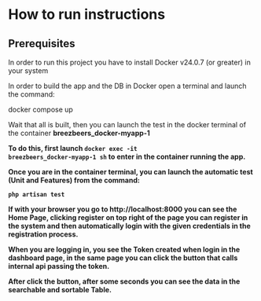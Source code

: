 # How to run instructions
## Prerequisites
In order to run this project you have to install Docker v24.0.7 (or greater) in your system

In order to build the app and the DB in Docker open a terminal and launch the command:

<p>docker compose up</p>

Wait that all is built, then you can launch the test in the docker terminal of the container <b>breezbeers_docker-myapp-1<b/>

To do this, first launch <code>docker exec -it breezbeers_docker-myapp-1 sh</code> to enter in the container running the app.

Once you are in the container terminal, you can launch the automatic test (Unit and Features) from the command:

<code>php artisan test</code>

If with your browser you go to http://localhost:8000 you can see the Home Page, clicking register on top right of the page you can register in the system and then automatically login with the given credentials in the registration process.

When you are logging in, you see the Token created when login in the dashboard page, in the same page you can click the button that calls internal api passing the token.

After click the button, after some seconds you can see the data in the searchable and sortable Table.
